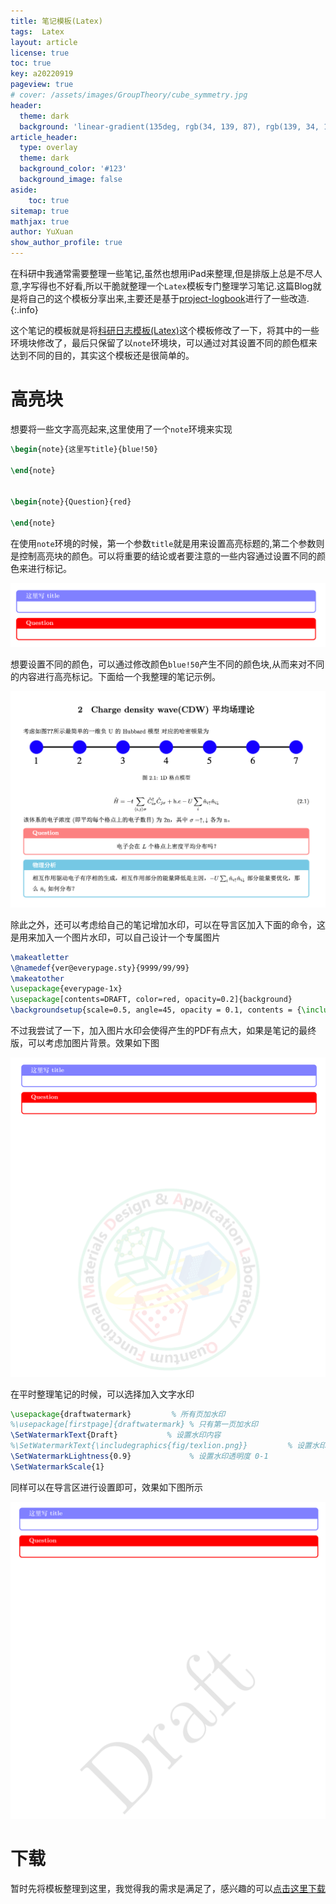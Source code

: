 ```yaml
---
title: 笔记模板(Latex)
tags:  Latex
layout: article
license: true
toc: true
key: a20220919
pageview: true
# cover: /assets/images/GroupTheory/cube_symmetry.jpg
header:
  theme: dark
  background: 'linear-gradient(135deg, rgb(34, 139, 87), rgb(139, 34, 139))'
article_header:
  type: overlay
  theme: dark
  background_color: '#123'
  background_image: false
aside:
    toc: true
sitemap: true
mathjax: true
author: YuXuan
show_author_profile: true
---
```

在科研中我通常需要整理一些笔记,虽然也想用iPad来整理,但是排版上总是不尽人意,字写得也不好看,所以干脆就整理一个`Latex`模板专门整理学习笔记.这篇Blog就是将自己的这个模板分享出来,主要还是基于[project-logbook](https://github.com/apalha/project-logbook)进行了一些改造.
{:.info}
<!--more-->

这个笔记的模板就是将[科研日志模板(Latex)](https://yxli8023.github.io/2022/09/09/Research-Log.html)这个模板修改了一下，将其中的一些环境块修改了，最后只保留了以`note`环境块，可以通过对其设置不同的颜色框来达到不同的目的，其实这个模板还是很简单的。
# 高亮块
想要将一些文字高亮起来,这里使用了一个`note`环境来实现
```latex
\begin{note}{这里写title}{blue!50}
	
\end{note}


\begin{note}{Question}{red}
	
\end{note}
```
在使用`note`环境的时候，第一个参数`title`就是用来设置高亮标题的,第二个参数则是控制高亮块的颜色。可以将重要的结论或者要注意的一些内容通过设置不同的颜色来进行标记。

![png](/assets/images/latex/note-1.png)

想要设置不同的颜色，可以通过修改颜色`blue!50`产生不同的颜色块,从而来对不同的内容进行高亮标记。下面给一个我整理的笔记示例。

![png](/assets/images/latex/note-2.png)

除此之外，还可以考虑给自己的笔记增加水印，可以在导言区加入下面的命令，这是用来加入一个图片水印，可以自己设计一个专属图片
```latex
\makeatletter
\@namedef{ver@everypage.sty}{9999/99/99}
\makeatother
\usepackage{everypage-1x}
\usepackage[contents=DRAFT, color=red, opacity=0.2]{background}
\backgroundsetup{scale=0.5, angle=45, opacity = 0.1, contents = {\includegraphics[width=\paperwidth, height=\paperwidth, keepaspectratio]{back}}}
```
不过我尝试了一下，加入图片水印会使得产生的PDF有点大，如果是笔记的最终版，可以考虑加图片背景。效果如下图


![png](/assets/images/latex/note-3.png)

在平时整理笔记的时候，可以选择加入文字水印
```latex
\usepackage{draftwatermark}         % 所有页加水印
%\usepackage[firstpage]{draftwatermark} % 只有第一页加水印
\SetWatermarkText{Draft}           % 设置水印内容
%\SetWatermarkText{\includegraphics{fig/texlion.png}}         % 设置水印logo
\SetWatermarkLightness{0.9}             % 设置水印透明度 0-1
\SetWatermarkScale{1}        
```
同样可以在导言区进行设置即可，效果如下图所示

![png](/assets/images/latex/note-4.png)

# 下载
暂时先将模板整理到这里，我觉得我的需求是满足了，感兴趣的可以[点击这里下载](/assets/data/note-model.zip)